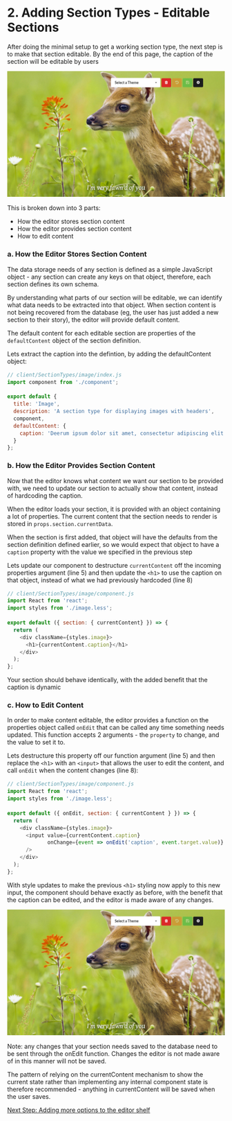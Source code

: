 # 2. Adding Section Types - Editable Sections

After doing the minimal setup to get a working section type, the next step is to make that section editable.  By the end of this page, the caption of the section will be editable by users

![Caption Editable](./images/editable.png?raw=true "Caption Editable")

This is broken down into 3 parts:

  - How the editor stores section content
  - How the editor provides section content
  - How to edit content

### a. How the Editor Stores Section Content
The data storage needs of any section is defined as a simple JavaScript object - any section can create any keys on that object, therefore, each section defines its own schema.

By understanding what parts of our section will be editable, we can identify what data needs to be extracted into that object.  When section content is not being recovered from the database (eg, the user has just added a new section to their story), the editor will provide default content.

The default content for each editable section are properties of the `defaultContent` object of the section definition.

Lets extract the caption into the defintion, by adding the defaultContent object:

```js
// client/SectionTypes/image/index.js
import component from './component';

export default {
  title: 'Image',
  description: 'A section type for displaying images with headers',
  component,
  defaultContent: {
    caption: 'Deerum ipsum dolor sit amet, consectetur adipiscing elit'
  }
};
```

### b. How the Editor Provides Section Content
Now that the editor knows what content we want our section to be provided with, we need to update our section to actually show that content, instead of hardcoding the caption.

When the editor loads your section, it is provided with an object containing a lot of properties.  The current content that the section needs to render is stored in `props.section.currentData`.

When the section is first added, that object will have the defaults from the section definition defined earlier, so we would expect that object to have a `caption` property with the value we specified in the previous step

Lets update our component to destructure `currentContent` off the incoming properties argument (line 5) and then update the `<h1>` to use the caption on that object, instead of what we had previously hardcoded (line 8)

```js
// client/SectionTypes/image/component.js
import React from 'react';
import styles from './image.less';

export default ({ section: { currentContent} }) => {
  return (
    <div className={styles.image}>
      <h1>{currentContent.caption}</h1>
    </div>
  );
};
```
Your section should behave identically, with the added benefit that the caption is dynamic

### c. How to Edit Content
In order to make content editable, the editor provides a function on the properties object called `onEdit` that can be called any time something needs updated.  This function accepts 2 arguments - the `property` to change, and the value to set it to.

Lets destructure this property off our function argument (line 5) and then replace the `<h1>` with an `<input>` that allows the user to edit the content, and call `onEdit` when the content changes (line 8):

```js
// client/SectionTypes/image/component.js
import React from 'react';
import styles from './image.less';

export default ({ onEdit, section: { currentContent } }) => {
  return (
    <div className={styles.image}>
      <input value={currentContent.caption}
             onChange={event => onEdit('caption', event.target.value)}
      />
    </div>
  );
};
```
With style updates to make the previous `<h1>` styling now apply to this new input, the component should behave exactly as before, with the benefit that the caption can be edited, and the editor is made aware of any changes.

![Caption Editable](./images/editable.png?raw=true "Caption Editable")

Note: any changes that your section needs saved to the database need to be sent through the onEdit function.  Changes the editor is not made aware of in this manner will not be saved.

The pattern of relying on the currentContent mechanism to show the current state rather than implementing any internal component state is therefore recommended - anything in currentContent will be saved when the user saves.

[Next Step: Adding more options to the editor shelf](./3_EditorShelf.md)
